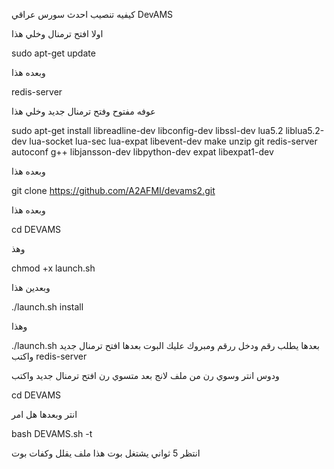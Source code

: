 كيفيه تنصيب احدث سورس عراقي DevAMS

اولا افتح ترمنال وخلي هذا

 sudo apt-get update

وبعده هذا 

redis-server

عوفه مفتوح وفتح ترمنال جديد
وخلي هذا

sudo apt-get install libreadline-dev libconfig-dev libssl-dev lua5.2 liblua5.2-dev lua-socket lua-sec lua-expat libevent-dev make unzip git redis-server autoconf g++ libjansson-dev libpython-dev expat libexpat1-dev

وبعده هذا 

 git clone https://github.com/A2AFMI/devams2.git

وبعده هذا

 cd DEVAMS

وهذ 

 chmod +x launch.sh
 
وبعدين هذا

./launch.sh install

وهذا

 ./launch.sh
بعدها يطلب رقم ودخل ررقم ومبروك عليك البوت 
بعدها افتح ترمنال جديد واكتب 
redis-server

 ودوس انتر 
 وسوي رن من ملف لانج
بعد متسوي رن افتح ترمنال جديد واكتب 
 
 cd DEVAMS
 
انتر وبعدها هل امر 

 bash DEVAMS.sh -t
 
 انتظر 5 ثواني يشتغل بوت 
هذا ملف يقلل وكفات بوت 
